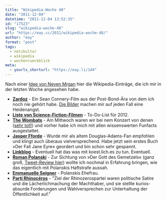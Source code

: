 ```yaml
---
title: "Wikipedia-Woche 48"
date: "2011-12-04"
datetime: "2011-12-04 13:52:35"
id: "17523"
slug: "wikipedia-woche-48"
url: "https://eay.cc/2011/wikipedia-woche-48/"
author: "eay"
format: "post"
tags:
  - netzkultur
  - wikipedia
  - wochenrueckblick
meta:
  - yourls_shorturl: "https://eay.li/1d4"
---
```


Nach einer [Idee von Neven Mrgan](http://mrgan.tumblr.com/post/12405719332/my-week-seen-through-my-wikipedia-browsing-history) hier die Wikipedia-Einträge, die ich mir in der letzten Woche angesehen habe.

- [**Zardoz**](http://de.wikipedia.org/wiki/Zardoz) - Ein Sean Connery-Film aus der Post-Bond-Ära von dem ich noch nie gehört habe. [Die Bilder](http://www.google.de/search?gcx=w&q=Zardoz&um=1&hl=en&ie=UTF-8&tbm=isch) machen mir auf jeden Fall eine Heidenangst.
- [**Liste von Science-Fiction-Filmen**](http://de.wikipedia.org/wiki/Liste_von_Science-Fiction-Filmen) - To-Do-List für 2012.
- [**The Wombats**](http://de.wikipedia.org/wiki/The_Wombats) - Am Mittwoch waren wir bei nem Konzert von denen ([sehr toll!](https://twitter.com/#!/Eay/status/142009482526982145)) und vorher habe ich mich mit allen wissenswerten Funfacts ausgestattet.
- [**Jasper Fforde**](http://de.wikipedia.org/wiki/Jasper_Fforde) - Wurde mir als altem Douglas-Adams-Fan empfohlen und klingt auch überaus vielversprechend. Habe jetzt sein erstes Buch »Der Fall Jane Eyre« geordert und bin schon sehr gespannt.
- [**Linkblog**](http://de.wikipedia.org/wiki/Linkblog) - Eventuell hat das was mit koest.lich.es zu tun. Eventuell.
- [**Roman Polanski**](http://de.wikipedia.org/wiki/Roman_Pola%C5%84ski) - Zur Sichtung von »Der Gott des Gemetzels« (ganz groß, [Tweet-Review hier](https://twitter.com/#!/Eay/status/143094823187005440)) wollte ich nochmal in Erfahrung bringen, wie das eigentlich mit Polanskis Haftstrafe aussah.
- [**Emmanuelle Seigner**](http://de.wikipedia.org/wiki/Emmanuelle_Seigner) - Polanskis Ehefrau.
- [**Parti Rhinocéros**](http://de.wikipedia.org/wiki/Parti_Rhinoc%C3%A9ros) - "Ziel der Rhinozerospartei waren politische Satire und die Lächerlichmachung der Machthaber, und sie stellte kurios-absurde Forderungen und Wahlversprechen zur Unterhaltung der Öffentlichkeit auf."
